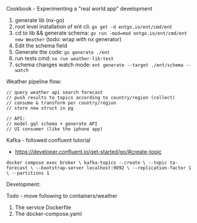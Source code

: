 Cookbook - 
Experimenting a "real world app" development 
1. generate lib (nx-go)
2. root level installation of ent cli: `go get -d entgo.io/ent/cmd/ent`
3. cd to lib && generate schema: `go run -mod=mod entgo.io/ent/cmd/ent new Weather` (todo: wrap with nx generator) 
4. Edit the schema field 
5. Generate the code: `go generate ./ent`
6. run tests cmd: `nx run weather-lib:test` 
7. schema changes watch mode: `ent generate --target ./ent/schema --watch`

Weather pipeline flow:

	// query weather api search forecast
	// push results to topics according to country/region (collect)
	// consume & transform per country/region
	// store new struct in pg

	// API:
	// model gql schema + generate API
	// UI consumer (like the iphone app)

Kafka - followed confluent tutorial

- https://developer.confluent.io/get-started/go/#create-topic

`docker compose exec broker \
kafka-topics --create \
--topic ta-forecast \
--bootstrap-server localhost:9092 \
--replication-factor 1 \
--partitions 1`


Development:

Todo - move following to containers/weather
1. The service Dockerfile
2. The docker-compose.yaml

